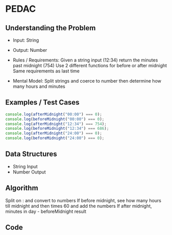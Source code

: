 # PEDAC

## Understanding the Problem

- Input:
  String
- Output:
  Number

- Rules / Requirements:
  Given a string input (12:34) return the minutes past midnight (754)
  Use 2 different functions for before or after midnight
  Same requirements as last time

- Mental Model:
  Split strings and coerce to number then determine how many hours and minutes

## Examples / Test Cases

```js
console.log(afterMidnight("00:00") === 0);
console.log(beforeMidnight("00:00") === 0);
console.log(afterMidnight("12:34") === 754);
console.log(beforeMidnight("12:34") === 686);
console.log(afterMidnight("24:00") === 0);
console.log(beforeMidnight("24:00") === 0);
```

## Data Structures

- String
  Input
- Number
  Output

## Algorithm

Split on : and convert to numbers
If before midnight, see how many hours till midnight and then times 60 and add the numbers
If after midnight, minutes in day - beforeMidnight result

## Code
